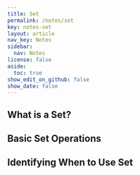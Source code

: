 ```yaml
---
title: Set
permalink: /notes/set
key: notes-set
layout: article
nav_key: Notes
sidebar:
  nav: Notes
license: false
aside:
  toc: true
show_edit_on_github: false
show_date: false
---
```


## What is a Set?

## Basic Set Operations

## Identifying When to Use Set